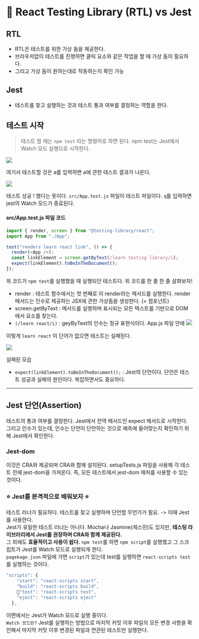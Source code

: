 # 🧩 React Testing Library (RTL) vs Jest

## RTL

- RTL은 테스트를 위한 가상 돔을 제공한다.
- 브라우저없이 테스트를 진행하면 클릭 요소와 같은 작업을 할 때 가상 돔이 필요하다.
- 그리고 가상 돔이 원하는대로 작동하는지 확인 가능

## Jest

- 테스트를 찾고 실행하는 것과 테스트 통과 여부를 결정하는 역할을 한다.

## 테스트 시작

> 테스트 할 때는 `npm test` 라는 명령어로 하면 된다. npm test는 Jest에서 Watch 모드 실행으로 시작한다.

![](https://velog.velcdn.com/images/leemember/post/45a7efad-1b80-4c84-b9ec-0b43e8429c60/image.png)

여기서 테스트할 것은 a를 입력하면 a에 관한 테스트 결과가 나온다.

![](https://velog.velcdn.com/images/leemember/post/2c962e81-566d-4b04-a515-421e61628761/image.png)

테스트 성공 ! 했다는 뜻이다. `src/App.test.js` 파일이 테스트 파일이다.
`q`를 입력하면 jest의 Watch 모드가 종료된다.

#### src/App.test.js 파일 코드

```javascript
import { render, screen } from "@testing-library/react";
import App from "./App";

test("renders learn react link", () => {
  render(<App />);
  const linkElement = screen.getByText(/learn testing library/i);
  expect(linkElement).toBeInTheDocument();
});
```

위 코드가 `npm test`를 실행했을 때 실행되던 테스트다. 위 코드를 한 줄 한 줄 살펴보자!

- render : 테스트 함수에서는 첫 번째로 이 render라는 메서드를 실행한다. render 메서드는 인수로 제공하는 JSX에 관한 가상돔을 생성한다. (= 컴포넌트)
- screen.getByText : 메서드를 실행하며 표시되는 모든 텍스트를 기반으로 DOM에서 요소를 찾는다.
- `(/learn react/i)` : geyByText의 인수는 정규 표현식이다. App.js 파일 안에
  ![](https://velog.velcdn.com/images/leemember/post/7883613e-1ed4-46cf-aba0-ab4606daf310/image.png)

이렇게 `learn react` 이 단어가 없으면 테스트는 실패된다.

![](https://velog.velcdn.com/images/leemember/post/39a7976d-9542-4666-b15f-c3d721cf7e9f/image.png)

실패된 모습

- `expect(linkElement).toBeInTheDocument();` : Jest의 단언이다. 단언은 테스트 성공과 실패의 원인이다. 복잡하면서도 중요하다.

---

## Jest 단언(Assertion)

테스트의 통과 여부를 결정한다.
Jest에서 전역 메서드인 expect 메서드로 시작한다. 그리고 인수가 있는데, 인수는 단언이 단언하는 것으로 예측에 들어맞는지 확인하기 위해 Jest에서 확인한다.

### Jest-dom

이것은 CRA와 제공되며 CRA와 함께 설치된다.
setupTests.js 파일을 사용해 각 테스트 전에 jest-dom을 가져온다.
즉, 모든 테스트에서 jest-dom 매처를 사용할 수 있는 것이다.

### ⭐️ Jest를 본격적으로 배워보자 ⭐️

테스트 러너가 필요하다. 테스트를 찾고 실행하며 단언할 무언가가 필요. -> 이때 Jest를 사용한다. <br>
Jest가 유일한 테스트 러너는 아니다. Mocha나 Jasmine(제스민)도 있지만, **테스팅 라이브러리에서 Jest를 권장하며 CRA와 함께 제공된다.** <br>
그 외에도 **효율적이고 사용이 쉽다.** `npm test`를 하면 `npm script`를 실행했고 그 스크립트가 Jest를 Watch 모드로 실행되게 한다. <br>
`pagekage.json` 파일에 가면 `script`가 있는데 test를 실행하면 `react-scripts test`를 실행하는 것이다.

```javascript
"scripts": {
    "start": "react-scripts start",
    "build": "react-scripts build",
    📍"test": "react-scripts test",
    "eject": "react-scripts eject"
  },
```

이면에서는 Jest가 Watch 모드로 실행 중이다. <br>
`Watch 모드란?` Jest를 실행하는 방법으로 마지막 커밋 이후 파일의 모든 변경 사항을 확인해서 마지막 커밋 이후 변경된 파일과 연관된 테스트만 실행한다.
